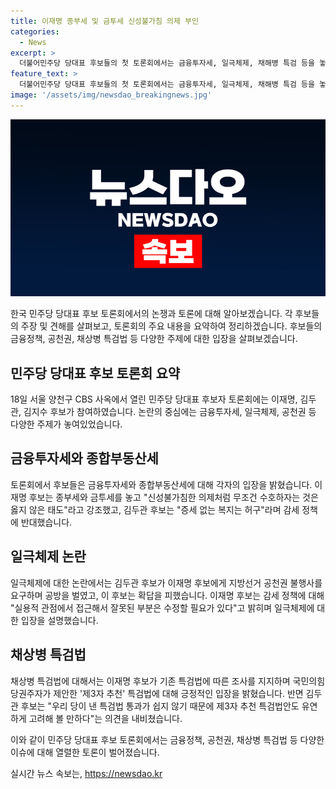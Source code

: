 ```yaml
---
title: 이재명 종부세 및 금투세 신성불가침 의제 부인
categories:
  - News
excerpt: >
  더불어민주당 당대표 후보들의 첫 토론회에서는 금융투자세, 일극체제, 채해병 특검 등을 놓고 치열한 공방이 벌어졌다. 후보들은 감세 정책과 종부세에 대해 찬반을 드러내며, 일극체제와 채해병 특검법에 대한 입장 차이도 드러냈다. 이재명 후보는 대선 출마 여부를 모르는 상황이라며 확답을 피했고, 김두관 후보는 채상병 특검법에 대해 유연한 입장을 보였다. 19일 윤석열 대통령 탄핵 청문회에 관한 의견을 물어볼 때 이 후보는 중립적인 입장을 취했지만, 김두관 후보는 확고한 X자를 들었다.
feature_text: >
  더불어민주당 당대표 후보들의 첫 토론회에서는 금융투자세, 일극체제, 채해병 특검 등을 놓고 치열한 공방이 벌어졌다. 후보들은 감세 정책과 종부세에 대해 찬반을 드러내며, 일극체제와 채해병 특검법에 대한 입장 차이도 드러냈다. 이재명 후보는 대선 출마 여부를 모르는 상황이라며 확답을 피했고, 김두관 후보는 채상병 특검법에 대해 유연한 입장을 보였다. 19일 윤석열 대통령 탄핵 청문회에 관한 의견을 물어볼 때 이 후보는 중립적인 입장을 취했지만, 김두관 후보는 확고한 X자를 들었다.
image: '/assets/img/newsdao_breakingnews.jpg'
---
```


<p><img src="/assets/img/newsdao_breakingnews.jpg" alt="flaretime 속보" /></p>

<p>한국 민주당 당대표 후보 토론회에서의 논쟁과 토론에 대해 알아보겠습니다. 각 후보들의 주장 및 견해를 살펴보고, 토론회의 주요 내용을 요약하여 정리하겠습니다. 후보들의 금융정책, 공천권, 채상병 특검법 등 다양한 주제에 대한 입장을 살펴보겠습니다. </p>

<h2 data-ke-size="size26">민주당 당대표 후보 토론회 요약</h2>

<p data-ke-size="size16">18일 서울 양천구 CBS 사옥에서 열린 민주당 당대표 후보자 토론회에는 이재명, 김두관, 김지수 후보가 참여하였습니다. 논란의 중심에는 금융투자세, 일극체제, 공천권 등 다양한 주제가 놓여있었습니다.</p>

<h2 data-ke-size="size26">금융투자세와 종합부동산세</h2>

<p data-ke-size="size16">토론회에서 후보들은 금융투자세와 종합부동산세에 대해 각자의 입장을 밝혔습니다. 이재명 후보는 종부세와 금투세를 놓고 "신성불가침한 의제처럼 무조건 수호하자는 것은 옳지 않은 태도"라고 강조했고, 김두관 후보는 "증세 없는 복지는 허구"라며 감세 정책에 반대했습니다.</p>

<h2 data-ke-size="size26">일극체제 논란</h2>

<p data-ke-size="size16">일극체제에 대한 논란에서는 김두관 후보가 이재명 후보에게 지방선거 공천권 불행사를 요구하며 공방을 벌였고, 이 후보는 확답을 피했습니다. 이재명 후보는 감세 정책에 대해 "실용적 관점에서 접근해서 잘못된 부분은 수정할 필요가 있다"고 밝히며 일극체제에 대한 입장을 설명했습니다.</p>

<h2 data-ke-size="size26">채상병 특검법</h2>

<p data-ke-size="size16">채상병 특검법에 대해서는 이재명 후보가 기존 특검법에 따른 조사를 지지하며 국민의힘 당권주자가 제안한 '제3자 추천' 특검법에 대해 긍정적인 입장을 밝혔습니다. 반면 김두관 후보는 "우리 당이 낸 특검법 통과가 쉽지 않기 때문에 제3자 추천 특검법안도 유연하게 고려해 볼 만하다"는 의견을 내비쳤습니다.</p>

<p data-ke-size="size16">이와 같이 민주당 당대표 후보 토론회에서는 금융정책, 공천권, 채상병 특검법 등 다양한 이슈에 대해 열렬한 토론이 벌어졌습니다.</p>
실시간 뉴스 속보는, <a href="https://newsdao.kr" rel="dofollow">https://newsdao.kr</a>


